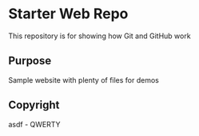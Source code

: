 # Starter Web Repo

This repository is for showing how Git and GitHub work

## Purpose

Sample website with plenty of files for demos

## Copyright
asdf - QWERTY
